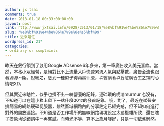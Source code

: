 ```yaml
---
author: jx tsai
comments: true
date: 2013-01-18 00:33:00+00:00
layout: post
link: http://www.jxtsai.info/0928/2013/01/18/%e8%bf%91%e4%be%86%e7%9e%8e%e5%bf%99/
slug: '%e8%bf%91%e4%be%86%e7%9e%8e%e5%bf%99'
title: 近來瞎忙
wordpress_id: 217
categories:
- ordinary or complaints
---
```


昨天在銀行領到了啟用Google ADsense 6年多來，第一筆廣告收入美元滙款。當然，本格小眾經營，是絕對比不上流量大戶快速累流人氣與點擊數，廣告金流也跟著源源不斷。但總之，感到一種似乎得再寫什麼，以饗讀者以告慰廣告主之類的心情吧XD。  
  
但其實近來瞎忙，似乎也擠不出一絲營養的記錄，連碎瑣的呢喃murmur 也沒有，不知道可以在這小格上留下一點什麼2013的發首記錄。哦，對了，最近在試著安排簡易的網路硬碟伺服器，雖然區域網路內的分享設定已經完成，但不知如何進行對外的開放連接。不知道是否工作場所的無線網路環境設定太過複雜所致，還在瞎子摸象地從錯誤中一再嘗試。而時光不等，算不上歲月靜好，只是一切依舊惘然。  
  
  

